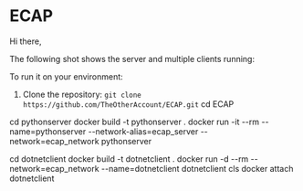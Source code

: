 # ECAP
Hi there,

The following shot shows the server and multiple clients running:


To run it on your environment:

 1. Clone the repository: 
     `git clone https://github.com/TheOtherAccount/ECAP.git`
     cd ECAP

cd pythonserver
docker build -t pythonserver .
docker run -it --rm --name=pythonserver --network-alias=ecap_server --network=ecap_network pythonserver


cd dotnetclient
docker build -t dotnetclient .
docker run -d --rm --network=ecap_network --name=dotnetclient dotnetclient
cls
docker attach dotnetclient